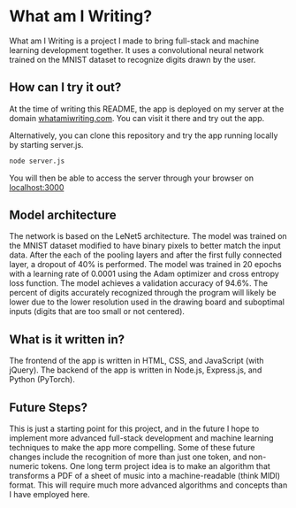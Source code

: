 # What am I Writing?

What am I Writing is a project I made to bring full-stack and machine learning development together. It uses a convolutional neural network trained on the MNIST dataset to recognize digits drawn by the user.

## How can I try it out?

At the time of writing this README, the app is deployed on my server at the domain [whatamiwriting.com](http://www.whatamiwriting.com). You can visit it there and try out the app.

Alternatively, you can clone this repository and try the app running locally by starting server.js.

```bash
node server.js
```

You will then be able to access the server through your browser on [localhost:3000](localhost:3000)

## Model architecture

The network is based on the LeNet5 architecture. The model was trained on the MNIST dataset modified to have binary pixels to better match the input data. After the each of the pooling layers and after the first fully connected layer, a dropout of 40% is performed. The model was trained in 20 epochs with a learning rate of 0.0001 using the Adam optimizer and cross entropy loss function. The model achieves a validation accuracy of 94.6%. The percent of digits accurately recognized through the program will likely be lower due to the lower resolution used in the drawing board and suboptimal inputs (digits that are too small or not centered).

## What is it written in?

The frontend of the app is written in HTML, CSS, and JavaScript (with jQuery).
The backend of the app is written in Node.js, Express.js, and Python (PyTorch).

## Future Steps?

This is just a starting point for this project, and in the future I hope to implement more advanced full-stack development and machine learning techniques to make the app more compelling. Some of these future changes include the recognition of more than just one token, and non-numeric tokens. One long term project idea is to make an algorithm that transforms a PDF of a sheet of music into a machine-readable (think MIDI) format. This will require much more advanced algorithms and concepts than I have employed here.
